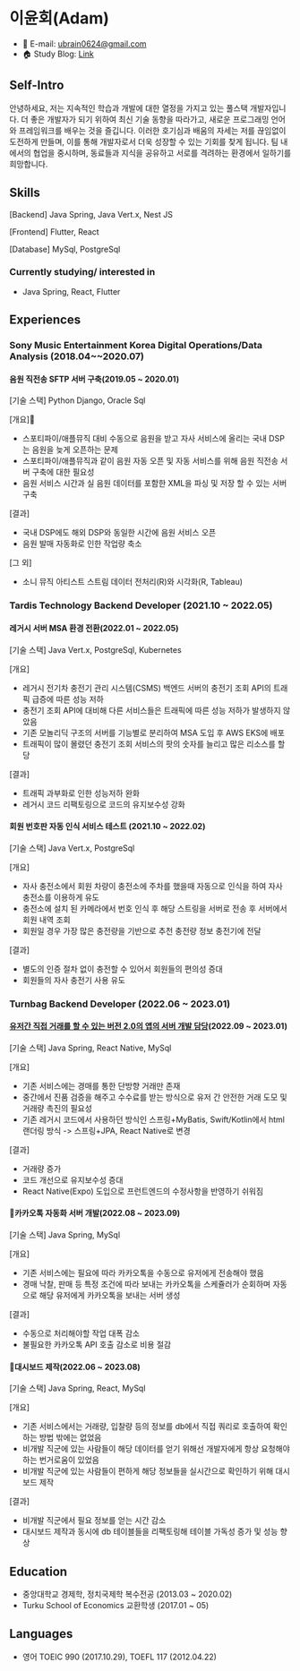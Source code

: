 # 이윤회(Adam)
* 📧 E-mail: ubrain0624@gmail.com
* 🏠 Study Blog:  [Link](https://velog.io/@ubrain)


## Self-Intro
안녕하세요, 저는 지속적인 학습과 개발에 대한 열정을 가지고 있는 풀스택 개발자입니다. 
더 좋은 개발자가 되기 위하여 최신 기술 동향을 따라가고, 새로운 프로그래밍 언어와 프레임워크를 배우는 것을 즐깁니다. 
이러한 호기심과 배움의 자세는 저를 끊임없이 도전하게 만들며, 이를 통해 개발자로서 더욱 성장할 수 있는 기회를 찾게 됩니다. 
팀 내에서의 협업을 중시하며, 동료들과 지식을 공유하고 서로를 격려하는 환경에서 일하기를 희망합니다.


## Skills
[Backend] Java Spring, Java Vert.x, Nest JS

[Frontend] Flutter, React

[Database] MySql, PostgreSql

### Currently studying/ interested in
* Java Spring, React, Flutter



## Experiences

### Sony Music Entertainment Korea Digital Operations/Data Analysis (2018.04~~2020.07)

#### 음원 직전송 SFTP 서버 구축(2019.05 ~ 2020.01)
[기술 스택] Python Django, Oracle Sql

[개요]
* 스포티파이/애플뮤직 대비 수동으로 음원을 받고 자사 서비스에 올리는 국내 DSP는 음원을 늦게 오픈하는 문제
* 스포티파이/애플뮤직과 같이 음원 자동 오픈 및 자동 서비스를 위해 음원 직전송 서버 구축에 대한 필요성
* 음원 서비스 시간과 실 음원 데이터를 포함한 XML을 파싱 및 저장 할 수 있는 서버 구축

[결과]
* 국내 DSP에도 해외 DSP와 동일한 시간에 음원 서비스 오픈
* 음원 발매 자동화로 인한 작업량 축소

[그 외]
* 소니 뮤직 아티스트 스트림 데이터 전처리(R)와 시각화(R, Tableau)

### Tardis Technology Backend Developer (2021.10 ~ 2022.05)

#### 레거시 서버 MSA 환경 전환(2022.01 ~ 2022.05)
[기술 스택] Java Vert.x, PostgreSql, Kubernetes

[개요]
* 레거시 전기차 충전기 관리 시스템(CSMS) 백엔드 서버의 충전기 조회 API의 트래픽 급증에 따른 성능 저하
* 충전기 조회 API에 대비해 다른 서비스들은 트래픽에 따른 성능 저하가 발생하지 않았음
* 기존 모놀리딕 구조의 서버를 기능별로 분리하여 MSA 도입 후 AWS EKS에 배포
* 트래픽이 많이 몰렸던 충전기 조회 서비스의 팟의 숫자를 늘리고 많은 리소스를 할당

[결과]
* 트래픽 과부화로 인한 성능저하 완화
* 레거시 코드 리팩토링으로 코드의 유지보수성 강화

#### 회원 번호판 자동 인식 서비스 테스트 (2021.10 ~ 2022.02)
[기술 스택] Java Vert.x, PostgreSql

[개요]
* 자사 충전소에서 회원 차량이 충전소에 주차를 했을때 자동으로 인식을 하여 자사 충전소를 이용하게 유도
* 충전소에 설치 된 카메라에서 번호 인식 후 해당 스트링을 서버로 전송 후 서버에서 회원 내역 조회
* 회원일 경우 가장 많은 충전량을 기반으로 추천 충전량 정보 충전기에 전달

[결과]
* 별도의 인증 절차 없이 충전할 수 있어서 회원들의 편의성 증대
* 회원들의 자사 충전기 사용 유도

### Turnbag Backend Developer (2022.06 ~ 2023.01)

#### [유저간 직접 거래를 할 수 있는 버전 2.0의 앱의 서버 개발 담당](https://www.ktnews.com/news/articleView.html?idxno=126733)(2022.09 ~ 2023.01)
[기술 스택] Java Spring, React Native, MySql

[개요]
* 기존 서비스에는 경매를 통한 단방향 거래만 존재
* 중간에서 진품 검증을 해주고 수수료를 받는 방식으로 유저 간 안전한 거래 도모 및 거래량 촉진의 필요성
* 기존 레거시 코드에서 사용하던 방식인 스프링+MyBatis, Swift/Kotlin에서 html 랜더링 방식 -> 스프링+JPA, React Native로 변경

[결과]
* 거래량 증가
* 코드 개선으로 유지보수성 증대
* React Native(Expo) 도입으로 프런트엔드의 수정사항을 반영하기 쉬워짐

#### 카카오톡 자동화 서버 개발(2022.08 ~ 2023.09)
[기술 스택] Java Spring, MySql

[개요]
* 기존 서비스에는 필요에 따라 카카오톡을 수동으로 유저에게 전송해야 했음
* 경매 낙찰, 판매 등 특정 조건에 따라 보내는 카카오톡을 스케쥴러가 순회하며 자동으로 해당 유저에게 카카오톡을 보내는 서버 생성

[결과]
* 수동으로 처리해야할 작업 대폭 감소
* 불필요한 카카오톡 API 호출 감소로 비용 절감

#### 대시보드 제작(2022.06 ~ 2023.08)
[기술 스택] Java Spring, React, MySql

[개요]
* 기존 서비스에서는 거래량, 입찰량 등의 정보를 db에서 직접 쿼리로 호출하여 확인하는 방법 밖에는 없었음
* 비개발 직군에 있는 사람들이 해당 데이터를 얻기 위해선 개발자에게 항상 요청해야 하는 번거로움이 있었음
* 비개발 직군에 있는 사람들이 편하게 해당 정보들을 실시간으로 확인하기 위해 대시보드 제작

[결과]
* 비개발 직군에서 필요 정보를 얻는 시간 감소
* 대시보드 제작과 동시에 db 테이블들을 리팩토링해 테이블 가독성 증가 및 성능 향상


## Education
* 중앙대학교 경제학, 정치국제학 복수전공 (2013.03 ~ 2020.02)
* Turku School of Economics 교환학생 (2017.01 ~ 05)


## Languages
* 영어 TOEIC 990 (2017.10.29), TOEFL 117 (2012.04.22)
